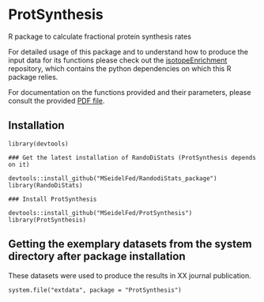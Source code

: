 # ProtSynthesis
R package to calculate fractional protein synthesis rates

For detailed usage of this package and to understand how to produce the input data for its functions please check out the [isotopeEnrichment](https://github.com/mgleeming/isotopeEnrichment/blob/master/README.md) repository, which contains the python dependencies on which this R package relies.

For documentation on the functions provided and their parameters, please consult the provided [PDF file](https://github.com/MSeidelFed/ProtSynthesis/blob/main/ProtSynthesis_0.1.0.pdf).

## Installation

```
library(devtools)

### Get the latest installation of RandoDiStats (ProtSynthesis depends on it)

devtools::install_github("MSeidelFed/RandodiStats_package")
library(RandoDiStats)

### Install ProtSynthesis

devtools::install_github("MSeidelFed/ProtSynthesis")
library(ProtSynthesis)

```

## Getting the exemplary datasets from the system directory after package installation

These datasets were used to produce the results in XX journal publication.

```
system.file("extdata", package = "ProtSynthesis")
```
